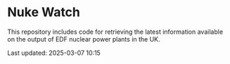 # Nuke Watch

This repository includes code for retrieving the latest information available on the output of EDF nuclear power plants in the UK.

Last updated: 2025-03-07 10:15